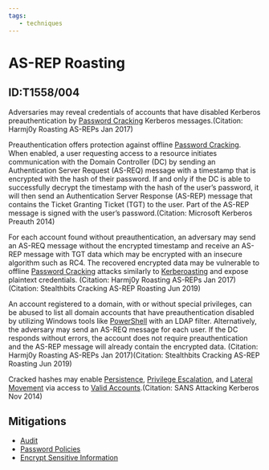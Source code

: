 ```yaml
---
tags:
   - techniques
---
```

# AS-REP Roasting
## ID:T1558/004
Adversaries may reveal credentials of accounts that have disabled Kerberos preauthentication by [Password Cracking](/mitre/techniques/T1110/002) Kerberos messages.(Citation: Harmj0y Roasting AS-REPs Jan 2017) 

Preauthentication offers protection against offline [Password Cracking](/mitre/techniques/T1110/002). When enabled, a user requesting access to a resource initiates communication with the Domain Controller (DC) by sending an Authentication Server Request (AS-REQ) message with a timestamp that is encrypted with the hash of their password. If and only if the DC is able to successfully decrypt the timestamp with the hash of the user’s password, it will then send an Authentication Server Response (AS-REP) message that contains the Ticket Granting Ticket (TGT) to the user. Part of the AS-REP message is signed with the user’s password.(Citation: Microsoft Kerberos Preauth 2014)

For each account found without preauthentication, an adversary may send an AS-REQ message without the encrypted timestamp and receive an AS-REP message with TGT data which may be encrypted with an insecure algorithm such as RC4. The recovered encrypted data may be vulnerable to offline [Password Cracking](/mitre/techniques/T1110/002) attacks similarly to [Kerberoasting](/mitre/techniques/T1558/003) and expose plaintext credentials. (Citation: Harmj0y Roasting AS-REPs Jan 2017)(Citation: Stealthbits Cracking AS-REP Roasting Jun 2019) 

An account registered to a domain, with or without special privileges, can be abused to list all domain accounts that have preauthentication disabled by utilizing Windows tools like [PowerShell](/mitre/techniques/T1059/001) with an LDAP filter. Alternatively, the adversary may send an AS-REQ message for each user. If the DC responds without errors, the account does not require preauthentication and the AS-REP message will already contain the encrypted data. (Citation: Harmj0y Roasting AS-REPs Jan 2017)(Citation: Stealthbits Cracking AS-REP Roasting Jun 2019)

Cracked hashes may enable [Persistence](/mitre/tactics/TA0003), [Privilege Escalation](/mitre/tactics/TA0004), and [Lateral Movement](/mitre/tactics/TA0008) via access to [Valid Accounts](/mitre/techniques/T1078).(Citation: SANS Attacking Kerberos Nov 2014)
## Mitigations
* [Audit](/mitre/mitigations/M1047)
* [Password Policies](/mitre/mitigations/M1027)
* [Encrypt Sensitive Information](/mitre/mitigations/M1041)
